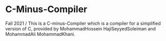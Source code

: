 # C-Minus-Compiler
Fall 2021 / 
This is a C-minus-Compiler which is a compiler for a simplified version of C, provided by MohammadHossein HajiSeyyedSoleiman and MohammadAli MohammadKhani.
